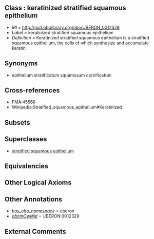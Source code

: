 
## Class : keratinized stratified squamous epithelium

 * *IRI* = http://purl.obolibrary.org/obo/UBERON_0012329
 * *Label* = keratinized stratified squamous epithelium
 * *Definition* = Keratinized stratified squamous epithelium is a stratified squamous epithelium, the cells of which synthesize and accumulate keratin.

## Synonyms

 * epithelium stratificatum squamosum cornificatum

## Cross-references

 * FMA:45568
 * Wikipedia:Stratified_squamous_epithelium#Keratinized

## Subsets


## Superclasses

 * [stratified squamous epithelium](../../UBERON/15/UBERON_0006915.md)

## Equivalencies


## Other Logical Axioms


## Other Annotations

 * *[has_obo_namespace](../../ce/oboInOwl#hasOBONamespace.md)* = uberon
 * *[oboInOwl#id](../../id/oboInOwl#id.md)* = UBERON:0012329

## External Comments


